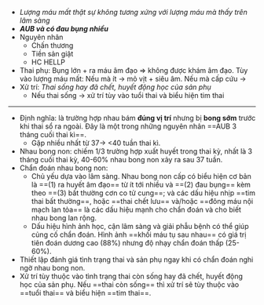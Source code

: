 - _Lượng máu mất thật sự không tương xứng với lượng máu mà thấy trên lâm sàng_
- **_AUB và có đau bụng nhiều_**
- Nguyên nhân
	- Chấn thương
	- Tiền sản giật
	- HC HELLP
- Thai phụ: Bụng lớn + ra máu âm đạo => không được khám âm đạo.
  Tùy vào lượng máu mất: Nếu mà ít -> mỏ vịt + siêu âm.
  Nếu mà cấp cứu →
- Xử trí: _Thai sống hay đã chết, huyết động học của sản phụ_
	- Nếu thai sống -> xử trí tùy vào tuổi thai và biểu hiện tim thai

---
- Định nghĩa: là trường hợp nhau bám **đúng vị trí** nhưng bị **bong sớm** trước khi thai sổ ra ngoài. Đây là một trong những nguyên nhân ==AUB 3 tháng cuối thai kì==. 
	- Gặp nhiều nhất từ 37-> <40 tuần thai kì.
- Nhau bong non: chiếm 1/3 trường hợp xuất huyết trong thai kỳ, nhất là 3 tháng cuối thai kỳ, 40-60% nhau bong non xảy ra sau 37 tuần.  
- Chẩn đoán nhau bong non:  
	- Chủ yếu dựa vào lâm sàng. Nhau bong non cấp có biểu hiện cơ bản là ==(1) ra huyết âm đạo== từ ít tới nhiều và ==(2) đau bụng== kèm theo ==(3) bất thường cơn co tử cung==; và các dấu hiệu nhịp ==tim thai bất thường==, hoặc ==thai chết lưu== và/hoặc ==đông máu nội mạch lan tỏa== là các dấu hiệu mạnh cho chẩn đoán và cho biết nhau bong lan rộng.  
	- Dấu hiệu hình ảnh học, cận lâm sàng và giải phẫu bệnh có thể giúp củng cố chẩn đoán. Hình ảnh ==khối máu tụ sau nhau== có giá trị tiên đoán dương cao (88%) nhưng độ nhạy chẩn đoán thấp (25-60%). 
- Thiết lập đánh giá tình trạng thai và sản phụ ngay khi có chẩn đoán nghi ngờ nhau bong non.  
- Xử trí tùy thuộc vào tình trạng thai còn sống hay đã chết, huyết động học của sản phụ.
  Nếu ==thai còn sống== thì xử trí sẽ tùy thuộc vào ==tuổi thai== và biểu hiện ==tim thai==.